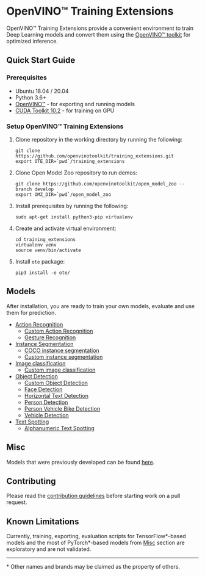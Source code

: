 # OpenVINO™ Training Extensions

OpenVINO™ Training Extensions provide a convenient environment to train
Deep Learning models and convert them using the [OpenVINO™
toolkit](https://software.intel.com/en-us/openvino-toolkit) for optimized
inference.

## Quick Start Guide

### Prerequisites
* Ubuntu 18.04 / 20.04
* Python 3.6+
* [OpenVINO™](https://software.intel.com/en-us/openvino-toolkit) - for exporting and running models
* [CUDA Toolkit 10.2](https://developer.nvidia.com/cuda-10.2-download-archive) - for training on GPU

### Setup OpenVINO™ Training Extensions

1. Clone repository in the working directory by running the following:
    ```
    git clone https://github.com/openvinotoolkit/training_extensions.git
    export OTE_DIR=`pwd`/training_extensions
    ```

2. Clone Open Model Zoo repository to run demos:
    ```
    git clone https://github.com/openvinotoolkit/open_model_zoo --branch develop
    export OMZ_DIR=`pwd`/open_model_zoo
    ```

3. Install prerequisites by running the following:
    ```
    sudo apt-get install python3-pip virtualenv
    ```

4. Create and activate virtual environment:
    ```
    cd training_extensions
    virtualenv venv
    source venv/bin/activate
    ```

6. Install `ote` package:
    ```
    pip3 install -e ote/
    ```

## Models

After installation, you are ready to train your own models, evaluate and use
them for prediction.

* [Action Recognition](models/action_recognition)
  - [Custom Action Recognition](models/action_recognition/model_templates/custom-action-recognition)
  - [Gesture Recognition](models/action_recognition/model_templates/gesture-recognition)
* [Instance Segmentation](models/instance_segmentation)
  - [COCO instance segmentation](models/instance_segmentation/model_templates/coco-instance-segmentation)
  - [Custom instance segmentation](models/instance_segmentation/model_templates/custom-instance-segmentation)
* [Image classification](models/image_classification)
  - [Custom image classification](models/image_classification/model_templates/custom-classification)
* [Object Detection](models/object_detection)
  - [Custom Object Detection](models/object_detection/model_templates/custom-object-detection)
  - [Face Detection](models/object_detection/model_templates/face-detection)
  - [Horizontal Text Detection](models/object_detection/model_templates/horizontal-text-detection)
  - [Person Detection](models/object_detection/model_templates/person-detection)
  - [Person Vehicle Bike Detection](models/object_detection/model_templates/person-vehicle-bike-detection)
  - [Vehicle Detection](models/object_detection/model_templates/vehicle-detection)
* [Text Spotting](models/text_spotting)
  - [Alphanumeric Text Spotting](models/text_spotting/model_templates/alphanumeric-text-spotting)

## Misc

Models that were previously developed can be found [here](misc).

## Contributing

Please read the [contribution guidelines](CONTRIBUTING.md) before starting work on a pull request.

## Known Limitations

Currently, training, exporting, evaluation scripts for TensorFlow\*-based models and the most of PyTorch\*-based models from [Misc](#misc) section are exploratory and are not validated.

---
\* Other names and brands may be claimed as the property of others.
